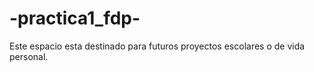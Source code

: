 # -practica1_fdp-
Este espacio esta destinado para futuros proyectos escolares o de vida personal. 
